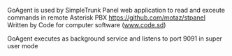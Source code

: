  GoAgent is used by SimpleTrunk Panel web application to read and exceute commands in remote Asterisk PBX
https://github.com/motaz/stpanel
Written by Code for computer software (www.code.sd)

 Go Agent executes as background service and listens to port 9091 in super user mode 
